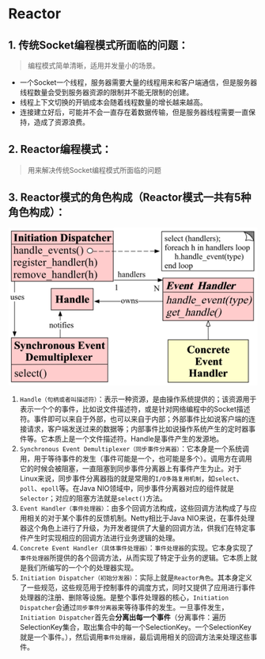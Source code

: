 # Reactor

## 1. 传统Socket编程模式所面临的问题：
> 编程模式简单清晰，适用并发量小的场景。
* 一个Socket一个线程，服务器需要大量的线程用来和客户端通信，但是服务器线程数量会受到服务器资源的限制并不能无限制的创建。
* 线程上下文切换的开销成本会随着线程数量的增长越来越高。
* 连接建立好后，可能并不会一直存在着数据传输，但是服务器线程需要一直保持，造成了资源浪费。

## 2. Reactor编程模式：
> 用来解决传统Socket编程模式所面临的问题

## 3. Reactor模式的角色构成（Reactor模式一共有5种角色构成）：
![Reactor模式类图](https://github.com/baayso/note/blob/master/java/reactor/reactor-pattern%20class%20diagram.png)
1) `Handle（句柄或者叫描述符）`：表示一种资源，是由操作系统提供的；该资源用于表示一个个的事件，比如说文件描述符，或是针对网络编程中的Socket描述符。事件即可以来自于外部，也可以来自于内部；外部事件比如说客户端的连接请求，客户端发送过来的数据等；内部事件比如说操作系统产生的定时器事件等。它本质上是一个文件描述符。Handle是事件产生的发源地。
2) `Synchronous Event Demultiplexer（同步事件分离器）`：它本身是一个系统调用，用于等待事件的发生（事件可能是一个，也可能是多个）。调用方在调用它的时候会被阻塞，一直阻塞到同步事件分离器上有事件产生为止。对于Linux来说，同步事件分离器指的就是常用的`I/O多路复用机制`，如`select`、`poll`、`epoll`等。在Java NIO领域中，同步事件分离器对应的组件就是`Selector`；对应的阻塞方法就是`select()`方法。
3) `Event Handler（事件处理器）`：由多个回调方法构成，这些回调方法构成了与应用相关的对于某个事件的反馈机制。Netty相比于Java NIO来说，在事件处理器这个角色上进行了升级，为开发者提供了大量的回调方法，供我们在特定事件产生时实现相应的回调方法进行业务逻辑的处理。
4) `Concrete Event Handler（具体事件处理器）`：`事件处理器`的实现。它本身实现了`事件处理器`所提供的各个回调方法，从而实现了特定于业务的逻辑。它本质上就是我们所编写的一个个的处理器实现。
5) `Initiation Dispatcher（初始分发器）`：实际上就是`Reactor角色`。其本身定义了一些规范，这些规范用于控制事件的调度方式，同时又提供了应用进行事件处理器的注册、删除等设施。是整个事件处理器的核心，`Initiation Dispatcher`会通过`同步事件分离器`来等待事件的发生。一旦事件发生，`Initiation Dispatcher`首先会**分离出每一个事件**（分离事件：遍历SelectionKey集合，取出集合中的每一个SelectionKey。一个SelectionKey就是一个事件。），然后调用`事件处理器`，最后调用相关的回调方法来处理这些事件。
